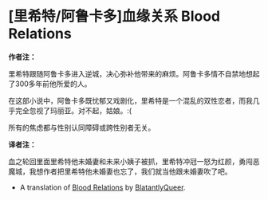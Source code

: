 # [里希特/阿鲁卡多]血缘关系 Blood Relations

**作者注：**

里希特跟随阿鲁卡多进入逆城，决心弥补他带来的麻烦。阿鲁卡多情不自禁地想起了300多年前他所爱的人。

在这部小说中，阿鲁卡多既忧郁又戏剧化，里希特是一个混乱的双性恋者，而我几乎完全忽视了玛丽亚。对不起，姑娘。:(

所有的焦虑都与性别认同障碍或跨性别者无关。

**译者注：**

血之轮回里面里希特他未婚妻和未来小姨子被抓，里希特冲冠一怒为红颜，勇闯恶魔城，我想作者把里希特他未婚妻也忘了，我们就当他跟未婚妻吹了吧。

- A translation of [Blood Relations](http://archiveofourown.org/works/14406567) by [BlatantlyQueer](http://archiveofourown.org/users/BlatantlyQueer/pseuds/BlatantlyQueer).